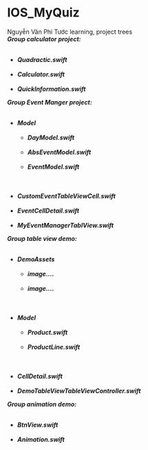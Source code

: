 # IOS_MyQuiz
Nguyễn Văn Phi Tước learning, project trees <br>
<b><i> Group calculator project: <i><b> 
<ul> 
  <li>Quadractic.swift</li>
  <li>Calculator.swift</li>
  <li>QuickInformation.swift</li>
</ul>
<b><i> Group Event Manger project: <i><b>
<ul> 
  <li>Model
    <ul> 
      <li>DayModel.swift</li>
      <li>AbsEventModel.swift</li>
      <li>EventModel.swift</li>
    </ul>
  </li><br>
  <li>CustomEventTableViewCell.swift</li>
  <li>EventCellDetail.swift</li>
  <li>MyEventManagerTablView.swift</li>
</ul>
<b><i> Group table view demo: <i><b>
<ul> 
  <li>DemoAssets
    <ul> 
      <li>image....</li>
      <li>image....</li>
    </ul>
  </li><br>
  <li>Model
    <ul>
      <li>Product.swift</li>
      <li>ProductLine.swift</li>
    </ul>
  </li><br>
  <li>CellDetail.swift</li>
  <li>DemoTableViewTableViewController.swift</li>
</ul>
<b><i> Group animation demo: <i><b>
<ul> 
  <li>BtnView.swift</li>
  <li>Animation.swift</li>
    </ul>

